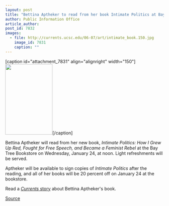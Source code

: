```yaml
---
layout: post
title: "Bettina Aptheker to read from her book Intimate Politics at Bay Tree Bookstore Jan. 24"
author: Public Information Office
article_author: 
post_id: 7832
images:
  - file: http://currents.ucsc.edu/06-07/art/intimate_book.150.jpg
    image_id: 7831
    caption: ""
---
```


[caption id="attachment_7831" align="alignright" width="150"]<a href="http://dev-ucsc-news.pantheonsite.io/wp-content/uploads/2007/01/intimate_book.150.jpg"><img class="size-full wp-image-7831" src="http://dev-ucsc-news.pantheonsite.io/wp-content/uploads/2007/01/intimate_book.150.jpg" alt="" width="150" height="225" /></a>[/caption]
<a name="content" id="content"></a>
<p>
  Bettina Aptheker will read from her new book, <i>Intimate Politics: How I Grew Up Red, Fought for Free Speech, and Became a Feminist Rebel</i> at the Bay Tree Bookstore on Wednesday, January 24, at noon. Light refreshments will be served.
</p>
<p>
  Aptheker will be available to sign copies of <i>Intimate Politics</i> after the reading, and all of her books will be 20 percent off on January 24 at the bookstore.
</p>
<p>
  Read a <a href="http://currents.ucsc.edu/06-07/10-23/aptheker.asp"><i>Currents</i> story</a> about Bettina Aptheker's book.
</p>
<p><a href="http://www1.ucsc.edu/currents/06-07/01-22/brief-aptheker.asp" title="Permalink to brief-aptheker">Source</a></p>
